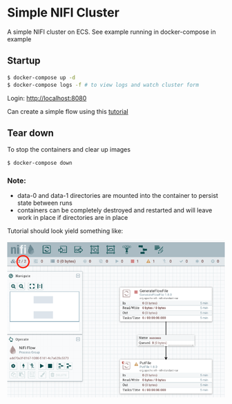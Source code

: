 # Simple NIFI Cluster

A simple NIFI cluster on ECS. See example running in docker-compose in example

## Startup 

```bash
$ docker-compose up -d
$ docker-compose logs -f # to view logs and watch cluster form
```
Login: [http://localhost:8080](http://localhost:8080)

Can create a simple flow using this [tutorial](https://medium.com/@suci/hello-world-nifi-dcafcba0fdb0)

## Tear down

To stop the containers and clear up images

```bash
$ docker-compose down
```

### Note:

* data-0 and data-1 directories are mounted into the container to persist state between runs
* containers can be completely destroyed and restarted and will leave work in place if directories are in place


Tutorial should look yield something like:

![NIFI_CLUSTER](docs/nifi.png)
